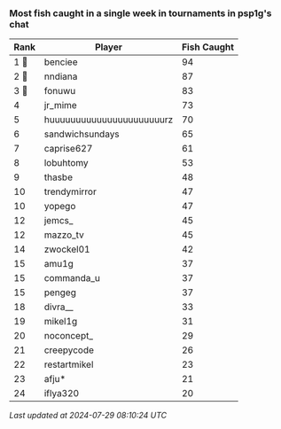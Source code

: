 ### Most fish caught in a single week in tournaments in psp1g's chat
| Rank | Player | Fish Caught |
|------|--------|-----------|
| 1 🥇  | benciee | 94 |
| 2 🥈  | nndiana | 87 |
| 3 🥉  | fonuwu | 83 |
| 4  | jr_mime | 73 |
| 5  | huuuuuuuuuuuuuuuuuuuuuurz | 70 |
| 6  | sandwichsundays | 65 |
| 7  | caprise627 | 61 |
| 8  | lobuhtomy | 53 |
| 9  | thasbe | 48 |
| 10  | trendymirror | 47 |
| 10  | yopego | 47 |
| 12  | jemcs_ | 45 |
| 12  | mazzo_tv | 45 |
| 14  | zwockel01 | 42 |
| 15  | amu1g | 37 |
| 15  | commanda_u | 37 |
| 15  | pengeg | 37 |
| 18  | divra__ | 33 |
| 19  | mikel1g | 31 |
| 20  | noconcept_ | 29 |
| 21  | creepycode | 26 |
| 22  | restartmikel | 23 |
| 23  | afju* | 21 |
| 24  | iflya320 | 20 |

_Last updated at 2024-07-29 08:10:24 UTC_